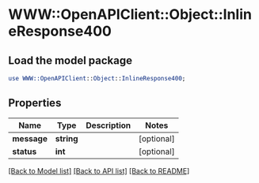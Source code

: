 # WWW::OpenAPIClient::Object::InlineResponse400

## Load the model package
```perl
use WWW::OpenAPIClient::Object::InlineResponse400;
```

## Properties
Name | Type | Description | Notes
------------ | ------------- | ------------- | -------------
**message** | **string** |  | [optional] 
**status** | **int** |  | [optional] 

[[Back to Model list]](../README.md#documentation-for-models) [[Back to API list]](../README.md#documentation-for-api-endpoints) [[Back to README]](../README.md)


